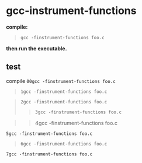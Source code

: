 gcc-instrument-functions
========================

**compile:**

>     gcc -finstrument-functions foo.c



**then run the executable.**


test
----

compile `00gcc -finstrument-functions foo.c`

>     1gcc -finstrument-functions foo.c


>     2gcc -finstrument-functions foo.c
>>     3gcc -finstrument-functions foo.c

>>    4gcc -finstrument-functions foo.c

    5gcc -finstrument-functions foo.c
> `6gcc -finstrument-functions foo.c`

`7gcc -finstrument-functions foo.c`


